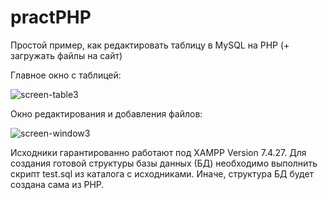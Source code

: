 # practPHP
Простой пример, как редактировать таблицу в MySQL на PHP (+ загружать файлы на сайт)

Главное окно с таблицей:

![screen-table3](https://user-images.githubusercontent.com/10297748/206913994-8650d932-77ce-4b3c-bbff-7f202da075a5.png)

Окно редактирования и добавления файлов:

![screen-window3](https://user-images.githubusercontent.com/10297748/206914013-b4d458dd-062e-4932-a9d5-30eb3e023bc2.png)

Исходники гарантированно работают под XAMPP Version 7.4.27. Для создания готовой структуры базы данных (БД) необходимо выполнить скрипт test.sql из каталога с исходниками. Иначе, структура БД будет создана сама из PHP.
